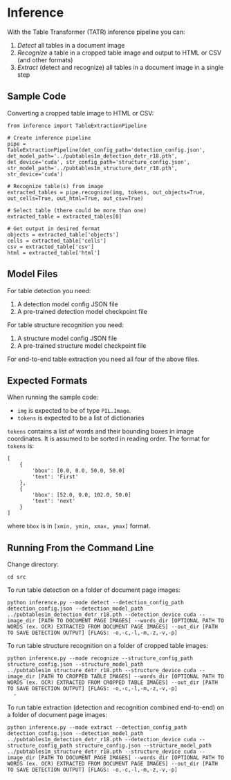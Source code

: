 # Inference

With the Table Transformer (TATR) inference pipeline you can:
1. *Detect* all tables in a document image
2. *Recognize* a table in a cropped table image and output to HTML or CSV (and other formats)
3. *Extract* (detect and recognize) all tables in a document image in a single step

## Sample Code
Converting a cropped table image to HTML or CSV:
```
from inference import TableExtractionPipeline

# Create inference pipeline
pipe = TableExtractionPipeline(det_config_path='detection_config.json', det_model_path='../pubtables1m_detection_detr_r18.pth', det_device='cuda', str_config_path='structure_config.json', str_model_path='../pubtables1m_structure_detr_r18.pth', str_device='cuda')

# Recognize table(s) from image
extracted_tables = pipe.recognize(img, tokens, out_objects=True, out_cells=True, out_html=True, out_csv=True)

# Select table (there could be more than one)
extracted_table = extracted_tables[0]

# Get output in desired format
objects = extracted_table['objects']
cells = extracted_table['cells']
csv = extracted_table['csv']
html = extracted_table['html']
```
## Model Files
For table detection you need:
1. A detection model config JSON file
2. A pre-trained detection model checkpoint file

For table structure recognition you need:
1. A structure model config JSON file
2. A pre-trained structure model checkpoint file

For end-to-end table extraction you need all four of the above files.


## Expected Formats
When running the sample code:
- `img` is expected to be of type `PIL.Image`.
- `tokens` is expected to be a list of dictionaries

`tokens` contains a list of words and their bounding boxes in image coordinates. It is assumed to be sorted in reading order. The format for `tokens` is:
```
[
    {
        'bbox': [0.0, 0.0, 50.0, 50.0]
        'text': 'First'
    },
    {
        'bbox': [52.0, 0.0, 102.0, 50.0]
        'text': 'next'
    }
]
```
where `bbox` is in `[xmin, ymin, xmax, ymax]` format.
## Running From the Command Line
Change directory:
```
cd src
```
To run table detection on a folder of document page images:
```
python inference.py --mode detect --detection_config_path detection_config.json --detection_model_path ../pubtables1m_detection_detr_r18.pth --detection_device cuda --image_dir [PATH TO DOCUMENT PAGE IMAGES] --words_dir [OPTIONAL PATH TO WORDS (ex. OCR) EXTRACTED FROM DOCUMENT PAGE IMAGES] --out_dir [PATH TO SAVE DETECTION OUTPUT] [FLAGS: -o,-c,-l,-m,-z,-v,-p]
```
To run table structure recognition on a folder of cropped table images:
```
python inference.py --mode recognize --structure_config_path structure_config.json --structure_model_path ../pubtables1m_structure_detr_r18.pth --structure_device cuda --image_dir [PATH TO CROPPED TABLE IMAGES] --words_dir [OPTIONAL PATH TO WORDS (ex. OCR) EXTRACTED FROM CROPPED TABLE IMAGES] --out_dir [PATH TO SAVE DETECTION OUTPUT] [FLAGS: -o,-c,-l,-m,-z,-v,-p]
  -
 ```
 To run table extraction (detection and recognition combined end-to-end) on a folder of document page images:
```
python inference.py --mode extract --detection_config_path detection_config.json --detection_model_path ../pubtables1m_detection_detr_r18.pth --detection_device cuda --structure_config_path structure_config.json --structure_model_path ../pubtables1m_structure_detr_r18.pth --structure_device cuda --image_dir [PATH TO DOCUMENT PAGE IMAGES] --words_dir [OPTIONAL PATH TO WORDS (ex. OCR) EXTRACTED FROM DOCUMENT PAGE IMAGES] --out_dir [PATH TO SAVE DETECTION OUTPUT] [FLAGS: -o,-c,-l,-m,-z,-v,-p]
```